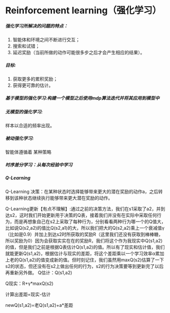 # Reinforcement learning（强化学习）

##### 强化学习所解决的问题的特点：

1. 智能体和环境之间不断进行交互；
2. 搜索和试错；
3. 延迟奖励（当前所做的动作可能很多步之后才会产生相应的结果）。

##### 目标:

1. 获取更多的累积奖励；
2. 获得更可靠的估计。

##### 基于模型的强化学习:构建一个模型之后使用mdp算法迭代并将其应用到模型中

##### 无模型的强化学习:

样本以合适的频率出现。

##### 被动强化学习:

智能体遵循着 某种策略

##### 时序差分学习：从每次经验中学习

##### Q-Learning

Q-Learning 决策：在某种状态时选择能够带来更大的潜在奖励的动作a，之后转移到该种状态继续执行能够带来更大潜在奖励的动作。

Q-Learning更新【有点不理解】:通过之前的决策方法，我们在s1采取了a2，并到达s2，这时我们开始更新用于决策的Q表，接着我们并没有在实际中采取任何行为，而是再想象自己在s2上采取了每种行为，分别看看两种行为哪一个的Q值大，比如说Q(s2,a2)的值比Q(s2,a1)的大，所以我们把大的Q(s2,a2)乘上一个衰减值γ（比如是0.9）并加上到达s2时所获取的奖励R（这里我们还没有获取到棒棒糖，所以奖励为0）因为会获取实实在在的奖励R，我们将这个作为我现实中Q(s1,a2)的值，但是我们之前是根据Q表估计Q(s1,a2)的值。所以有了现实和估计值，我们就能更新Q(s1,a2)，根据估计与现实的差距，将这个差距乘以一个学习效率α累加上老的Q(s1,a2)的值变成新的值。但时刻记住，我们虽然用maxQ(s2)估算了一下s2的状态，但还没有在s2上做出任何的行为，s2的行为决策要等到更新完了以后再重新另外做。
Q估计：Q(s1,a2)

Q现实：R+γ*maxQ(s2)

计算出差距=现实-估计

newQ(s1,a2)=老Q(s1,a2)+a*差距





